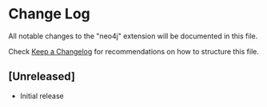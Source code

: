 # Change Log

All notable changes to the "neo4j" extension will be documented in this file.

Check [Keep a Changelog](http://keepachangelog.com/) for recommendations on how to structure this file.

## [Unreleased]

- Initial release

